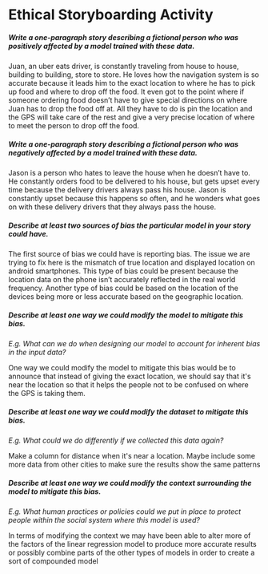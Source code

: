 # Ethical Storyboarding Activity
##### Write a one-paragraph story describing a fictional person who was **positively** affected by a model trained with these data. #####

Juan, an uber eats driver, is constantly traveling from house to house, building to building, store to store. He loves how the navigation system is so accurate because it leads him to the exact location to where he has to pick up food and where to drop off the food. It even got to the point where if someone ordering food doesn’t have to give special directions on where Juan has to drop the food off at. All they have to do is pin the location and the GPS will take care of the rest and give a very precise location of where to meet the person to drop off the food.

##### Write a one-paragraph story describing a fictional person who was **negatively** affected by a model trained with these data. #####

Jason is a person who hates to leave the house when he doesn’t have to. He constantly orders food to be delivered to his house, but gets upset every time because the delivery drivers always pass his house. Jason is constantly upset because this happens so often, and he wonders what goes on with these delivery drivers that they always pass the house.

##### Describe at least **two sources of bias** the particular model in your story could have. #####

The first source of bias we could have is reporting bias. The issue we are trying to fix here is the mismatch of true location and displayed location on android smartphones. This type of bias could be present because the location data on the phone isn’t accurately reflected in the real world frequency.  Another type of bias could be based on the location of the devices being more or less accurate based on the geographic location.

##### Describe at least one way we could **modify the model** to mitigate this bias. #####
*E.g. What can we do when designing our model to account for inherent bias in the input data?*

One way we could modify the model to mitigate this bias would be to announce that instead of giving the exact location, we should say that it's near the location so that it helps the people not to be confused on where the GPS is taking them.

##### Describe at least one way we could **modify the dataset** to mitigate this bias. #####
*E.g. What could we do differently if we collected this data again?*

Make a column for distance when it's near a location. Maybe include some more data from other cities to make sure the results show the same patterns
##### Describe at least one way we could **modify the context** surrounding the model to mitigate this bias. #####
*E.g. What human practices or policies could we put in place to protect people within the social system where this model is used?* 

In terms of modifying the context we may have been able to alter more of the factors of the linear regression model to produce more accurate results or possibly combine parts of the other types of models in order to create a sort of compounded model
